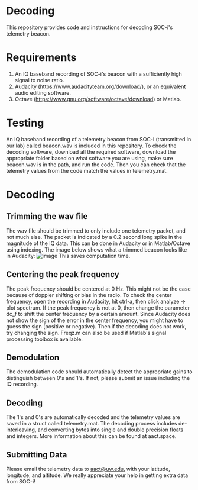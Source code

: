 # Decoding
This repository provides code and instructions for decoding SOC-i's telemetry beacon.
# Requirements
1. An IQ baseband recording of SOC-i's beacon with a sufficiently high signal to noise ratio.
2. Audacity (https://www.audacityteam.org/download/), or an equivalent audio editing software.
3. Octave (https://www.gnu.org/software/octave/download) or Matlab.
# Testing
An IQ baseband recording of a telemetry beacon from SOC-i (transmitted in our lab) called beacon.wav is included in this repository. To check the decoding software, download all the required software, download the appropriate folder based on what software you are using, make sure beacon.wav is in the path, and run the code. Then you can check that the telemetry values from the code match the values in telemetry.mat. 
# Decoding
## Trimming the wav file
The wav file should be trimmed to only include one telemetry packet, and not much else. The packet is indicated by a 0.2 second long spike in the magnitude of the IQ data. This can be done in Audacity or in Matlab/Octave using indexing. The image below shows what a trimmed beacon looks like in Audacity: ![image](https://user-images.githubusercontent.com/77480142/161694635-51c778af-e72b-4da8-9860-8d6b158166d4.png) This saves computation time.
## Centering the peak frequency
The peak frequency should be centered at 0 Hz. This might not be the case because of doppler shifting or bias in the radio. To check the center frequency, open the recording in Audacity, hit ctrl-a, then click analyze -> plot spectrum. If the peak frequency is not at 0, then change the parameter dc_f to shift the center frequency by a certain amount. Since Audacity does not show the sign of the error in the center frequency, you might have to guess the sign (positive or negative). Then if the decoding does not work, try changing the sign. Freqz.m can also be used if Matlab's signal processing toolbox is available.
## Demodulation
The demodulation code should automatically detect the appropriate gains to distinguish between 0's and 1's. If not, please submit an issue including the IQ recording.
## Decoding
The 1's and 0's are automatically decoded and the telemetry values are saved in a struct called telemetry.mat. The decoding process includes de-interleaving, and converting bytes into single and double precision floats and integers. More information about this can be found at aact.space. 
## Submitting Data
Please email the telemetry data to aact@uw.edu, with your latitude, longitude, and altitude. We really appreciate your help in getting extra data from SOC-i!


